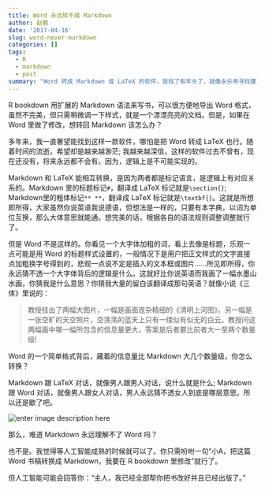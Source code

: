 ```yaml
---
title: Word 永远转不成 Markdown
author: 赵鹏
date: '2017-04-16'
slug: word-never-markdown
categories: []
tags:
  - R
  - markdown
  - post
summary: "Word 转成 Markdown 或 LaTeX 的软件，我找了有年头了，就像永乐帝寻找建文帝，我觉得没戏。"
---
```


R bookdown 用扩展的 Markdown 语法来写书，可以很方便地导出 Word 格式，虽然不完美，但只需稍微调一下样式，就是一个漂漂亮亮的文档。但是，如果在 Word 里做了修改，想转回 Markdown 该怎么办？

多年来，我一直奢望能找到这样一款软件，哪怕是把 Word 转成 LaTeX 也行。随着时间的流逝，希望却是越来越渺茫; 我越来越深信，这样的软件过去不曾有，现在还没有，将来永远都不会有。因为，逻辑上是不可能实现的。

Markdown 和 LaTeX 能相互转换，是因为两者都是标记语言，是逻辑上有对应关系的。Markdown 里的标题标记`#`，翻译成 LaTeX 标记就是`\section{}`; Markdown里的粗体标记`** **`，翻译成 LaTeX 标记就是`\textbf{}`。这就是所想即所得，大家虽然你说英语我说德语，但想法是一样的，只要有本字典，以词为单位互换，那么大体意思就能通。想完美的话，根据各自的语法规则调整调整就行了。

但是 Word 不是这样的。你看见一个大字体加粗的词，看上去像是标题，乐观一点可能是用 Word 的标题样式设置的，一般情况下是用户把正文样式的文字直接点加粗换字号得到的，悲观一点说不定是插入的文本框或图片......所见即所得，你永远猜不透一个大字体背后的逻辑是什么。这就好比你说英语而我画了一幅水墨山水画，你猜我是什么意思？你猜我大量的留白该翻译成那句英语？就像小说《三体》里说的：

> 教授挂出了两幅大图片，一幅是画面庞杂精细的《清明上河图》，另一幅是一张空旷的天空照片，空荡荡的蓝天上只有一缕似有似无的白云。教授问这两幅画中哪一幅所包含的信息量更大，答案是后者要比前者大一至两个数量级!

Word 的一个简单格式背后，藏着的信息量比 Markdown 大几个数量级，你怎么转换？

Markdown 跟 LaTeX 对话，就像男人跟男人对话，说什么就是什么; Markdown 跟 Word 对话，就像男人跟女人对话，男人永远猜不透女人到底是哪层意思。所以还是歇了吧。

![enter image description here](https://s-media-cache-ak0.pinimg.com/564x/11/3c/a3/113ca3e206ea97715c6aff9133368f5b.jpg)

那么，难道 Markdown 永远理解不了 Word 吗？

也不是。我觉得等人工智能成熟的时候就可以了。你只需吩咐一句“小A，把这篇Word 书稿转换成 Markdown，我要在 R bookdown 里修改”就行了。

但人工智能可能会回答你：“主人，我已经全部帮你把书改好并且已经出版了。”